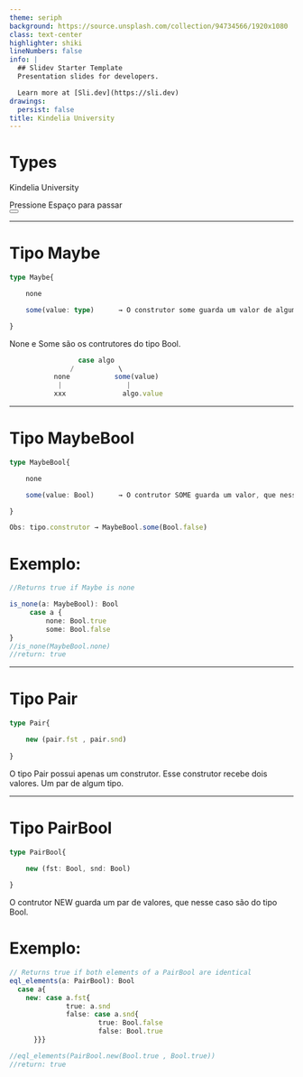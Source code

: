 ```yaml
---
theme: seriph
background: https://source.unsplash.com/collection/94734566/1920x1080
class: text-center
highlighter: shiki
lineNumbers: false
info: |
  ## Slidev Starter Template
  Presentation slides for developers.

  Learn more at [Sli.dev](https://sli.dev)
drawings:
  persist: false
title: Kindelia University
---
```


# Types

Kindelia University

<div class="pt-12">
  <span @click="$slidev.nav.next" class="px-2 py-1 rounded cursor-pointer" hover="bg-white bg-opacity-10">
    Pressione Espaço para passar
     <carbon:arrow-right class="inline"/>
  </span>
</div>

<div class="abs-br m-6 flex gap-2">
  <button @click="$slidev.nav.openInEditor()" title="Open in Editor" class="text-xl icon-btn opacity-50 !border-none !hover:text-white">
    <carbon:edit />
  </button>
  <a href="https://github.com/Kindelia/slides" target="_blank" alt="GitHub"
    class="text-xl icon-btn opacity-50 !border-none !hover:text-white">
    <carbon-logo-github />
  </a>
</div>

---

# Tipo Maybe

```ts {all|1|1-3|}
type Maybe{

    none

    some(value: type)      → O construtor some guarda um valor de algum tipo.

}
```

None e Some são os contrutores do tipo Bool. 

```ts {all|1|1-3|}
                 case algo
               /           \
           none           some(value)
            |                |
           xxx              algo.value  
```

---

# Tipo MaybeBool

```ts {all|1|1-3|}
type MaybeBool{

    none

    some(value: Bool)      → O contrutor SOME guarda um valor, que nesse caso é do tipo Bool.

}

Obs: tipo.construtor → MaybeBool.some(Bool.false)
```

# Exemplo:
```ts {all|3|4-6|5-6|1-9}
//Returns true if Maybe is none

is_none(a: MaybeBool): Bool
	 case a {
		 none: Bool.true
		 some: Bool.false
}
//is_none(MaybeBool.none)
//return: true
```

---

# Tipo Pair

```ts {all|1|3|1-5 }
type Pair{

	new (pair.fst , pair.snd)
   
}
```

O tipo Pair possui apenas um construtor.
Esse construtor recebe dois valores. Um par de algum tipo.


---

# Tipo PairBool

```ts {all|1|3|1-5 }
type PairBool{

	new (fst: Bool, snd: Bool)
   
}
```
O contrutor NEW guarda um par de valores, que nesse caso são do tipo Bool.

# Exemplo:

```ts {all|2|3|3-4|5-6|7-8|2-9|all}
// Returns true if both elements of a PairBool are identical
eql_elements(a: PairBool): Bool 
  case a{
    new: case a.fst{
		      true: a.snd
		      false: case a.snd{
		              true: Bool.false
		              false: Bool.true
      }}}

//eql_elements(PairBool.new(Bool.true , Bool.true))
//return: true
```